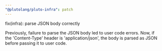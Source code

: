 ```yaml
---
"@plutolang/pluto-infra": patch
---
```


fix(infra): parse JSON body correctly

Previously, failure to parse the JSON body led to user code errors. Now, if the 'Content-Type' header is 'application/json', the body is parsed as JSON before passing it to user code.
